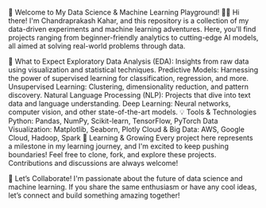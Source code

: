 🚀 Welcome to My Data Science & Machine Learning Playground! 🧠🤖
Hi there! I'm Chandraprakash Kahar, and this repository is a collection of my data-driven experiments and machine learning adventures. Here, you'll find projects ranging from beginner-friendly analytics to cutting-edge AI models, all aimed at solving real-world problems through data.

🌟 What to Expect
Exploratory Data Analysis (EDA): Insights from raw data using visualization and statistical techniques.
Predictive Models: Harnessing the power of supervised learning for classification, regression, and more.
Unsupervised Learning: Clustering, dimensionality reduction, and pattern discovery.
Natural Language Processing (NLP): Projects that dive into text data and language understanding.
Deep Learning: Neural networks, computer vision, and other state-of-the-art models.
💡 Tools & Technologies
Python: Pandas, NumPy, Scikit-learn, TensorFlow, PyTorch
Data Visualization: Matplotlib, Seaborn, Plotly
Cloud & Big Data: AWS, Google Cloud, Hadoop, Spark
🌱 Learning & Growing
Every project here represents a milestone in my learning journey, and I'm excited to keep pushing boundaries! Feel free to clone, fork, and explore these projects. Contributions and discussions are always welcome!

🚀 Let’s Collaborate!
I'm passionate about the future of data science and machine learning. If you share the same enthusiasm or have any cool ideas, let’s connect and build something amazing together!
